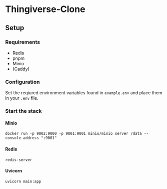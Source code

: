 # Thingiverse-Clone



## Setup
### Requirements
- Redis
- pnpm
- Minio
- (Caddy)

### Configuration
Set the reqiured environment variables found in `example.env` and place them in your `.env` file.

### Start the stack

#### Minio
`docker run -p 9002:9000 -p 9001:9001 minio/minio server /data --console-address ":9001"`
#### Redis
`redis-server`
#### Uvicorn
`uvicorn main:app`

